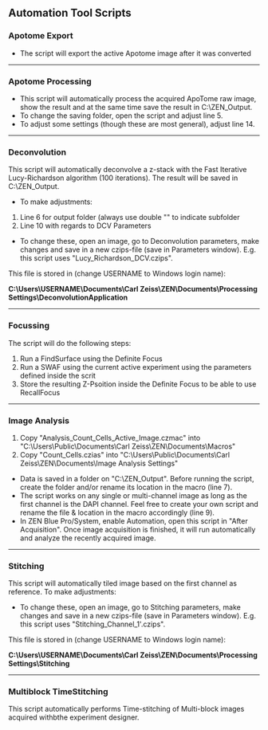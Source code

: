 ## Automation Tool Scripts

### Apotome Export

* The script will export the active Apotome image after it was converted

***
### Apotome Processing

* This script will automatically process the acquired ApoTome raw image, show the result and at the same time save the result in C:\ZEN_Output.
* To change the saving folder, open the script and adjust line 5.
* To adjust some settings (though these are most general), adjust line 14.

***
### Deconvolution

This script will automatically deconvolve a z-stack with the Fast Iterative Lucy-Richardson algorithm (100 iterations). The result will be saved in C:\ZEN_Output.

* To make adjustments:
1. Line 6 for output folder (always use double "\" to indicate subfolder
2. Line 10 with regards to DCV Parameters
* To change these, open an image, go to Deconvolution parameters, make changes and save in a new czips-file (save in Parameters window). E.g. this script uses "Lucy_Richardson_DCV.czips".

This file is stored in (change USERNAME to Windows login name):

**C:\\Users\USERNAME\\Documents\\Carl Zeiss\\ZEN\\Documents\\Processing Settings\\DeconvolutionApplication**

***
### Focussing

The script will do the following steps:

1. Run a FindSurface using the Definite Focus
2. Run a SWAF using the current active experiment using the parameters defined inside the scrit
3. Store the resulting Z-Psoition inside the Definite Focus to be able to use RecallFocus

***
### Image Analysis

1. Copy "Analysis_Count_Cells_Active_Image.czmac" into "C:\Users\Public\Documents\Carl Zeiss\ZEN\Documents\Macros"
2. Copy "Count_Cells.czias" into "C:\Users\Public\Documents\Carl Zeiss\ZEN\Documents\Image Analysis Settings"
* Data is saved in a folder on "C:\ZEN_Output". Before running the script, create the folder and/or rename its location in the macro (line 7).
* The script works on any single or multi-channel image as long as the first channel is the DAPI channel. Feel free to create your own script and rename the file & location in the macro accordingly (line 9).
* In ZEN Blue Pro/System, enable Automation, open this script in "After Acquisition". Once image acquisition is finished, it will run automatically and analyze the recently acquired image.

***
### Stitching

This script will automatically  tiled image based on the first channel as reference.
To make adjustments:

* To change these, open an image, go to Stitching parameters, make changes and save in a new czips-file (save in Parameters window). E.g. this script uses "Stitching_Channel_1'.czips".

This file is stored in (change USERNAME to Windows login name):

**C:\Users\USERNAME\Documents\Carl Zeiss\ZEN\Documents\Processing Settings\Stitching**

***
### Multiblock TimeStitching

This script automatically performs Time-stitching of Multi-block images acquired withbthe experiment designer. 
